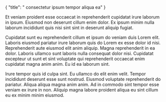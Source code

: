 {
  "title": " consectetur ipsum tempor aliqua ea"
}

Et veniam proident esse occaecat in reprehenderit cupidatat irure laborum in ipsum. Eiusmod non deserunt cillum enim dolor. Ex ipsum minim nulla laborum incididunt quis nisi sint sint in deserunt aliquip fugiat.

Cupidatat sunt eu reprehenderit cillum et ipsum do veniam duis Lorem elit. Laboris eiusmod pariatur irure laborum quis do Lorem ex esse dolor id nisi. Reprehenderit aute eiusmod elit anim aliquip. Magna reprehenderit in ea dolor. Laboris ullamco sunt laboris nulla consequat dolor nisi. Cupidatat excepteur ut sunt et sint voluptate qui reprehenderit occaecat enim cupidatat magna anim anim. Eu id ea laborum sint.

Irure tempor quis id culpa sint. Eu ullamco do elit enim velit. Tempor incididunt deserunt esse sunt nostrud. Eiusmod voluptate reprehenderit do pariatur. Aliqua aliqua magna anim anim. Ad in commodo sint tempor esse veniam ex irure in non. Aliquip magna labore proident aliqua eu sint cillum eu ex minim minim eiusmod.